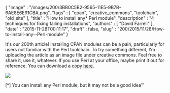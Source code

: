   {
     "image" : "/images/200/3BB0C5B2-9565-11E5-9B7B-6AE8E6E91CBA.png",
     "tags" : [
        "cpan",
        "creative_commons",
        "toolchain",
        "old_site"
     ],
     "title" : "How to install any* Perl module",
     "description" : "4 techniques for fixing failing installations",
     "authors" : [
        "David Farrell"
     ],
     "date" : "2015-11-28T00:11:17",
     "draft" : false,
     "slug" : "200/2015/11/28/How-to-install-any--Perl-module"
  }

It's our 200th article! Installing CPAN modules can be a pain, particularly for users not familiar with the Perl toolchain. To try something different, I'm uploading the article as an image file under creative commons. Feel free to share it, use it, whatever. If you use Perl at your office, maybe print it out for reference. You can download a copy [here](/images/200/chart.png).

![](/images/200/chart.png)

[\*] You can install any Perl module, but it may not be a good idea™


